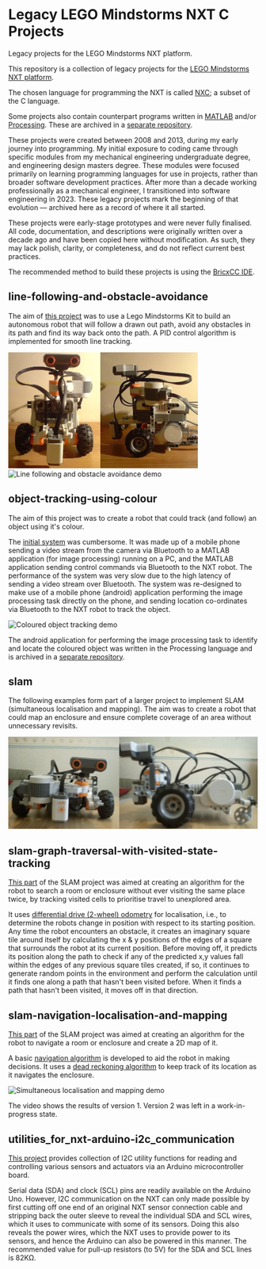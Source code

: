 # Legacy LEGO Mindstorms NXT C Projects

Legacy projects for the LEGO Mindstorms NXT platform.

This repository is a collection of legacy projects for the [LEGO Mindstorms NXT platform](https://en.wikipedia.org/wiki/Lego_Mindstorms_NXT).

The chosen language for programming the NXT is called [NXC](https://bricxcc.sourceforge.net/nbc/nxcdoc/nxcapi/intro.html); a subset of the C language.

Some projects also contain counterpart programs written in [MATLAB](https://www.mathworks.com/products/matlab.html) and/or [Processing](https://processing.org). These are archived in a [separate repository](TBD-link-to-repo).

These projects were created between 2008 and 2013, during my early journey into programming. My initial exposure to coding came through specific modules from my mechanical engineering undergraduate degree, and engineering design masters degree. These modules were focused primarily on learning programming languages for use in projects, rather than broader software development practices. After more than a decade working professionally as a mechanical engineer, I transitioned into software engineering in 2023. These legacy projects mark the beginning of that evolution — archived here as a record of where it all started.

These projects were early-stage prototypes and were never fully finalised. All code, documentation, and descriptions were originally written over a decade ago and have been copied here without modification. As such, they may lack polish, clarity, or completeness, and do not reflect current best practices.

The recommended method to build these projects is using the [BricxCC IDE](https://bricxcc.sourceforge.net).

## line-following-and-obstacle-avoidance

The aim of [this project](line-following-and-obstacle-avoidance/line-following-and-obstacle-avoidance.nxc) was to use a Lego Mindstorms Kit to build an autonomous robot that will follow a drawn out path, avoid any obstacles in its path and find its way back onto the path. A PID control algorithm is implemented for smooth line tracking.

![Line following NXT robot](documentation/line-following-and-obstacle-avoidance-nxt-robot.JPG)
![Line following and obstacle avoidance demo](documentation/line-following-using-pid-control-and-obstacle-avoidance.gif)

## object-tracking-using-colour

The aim of this project was to create a robot that could track (and follow) an object using it's colour.

The [initial system](TBC) was cumbersome. It was made up of a mobile phone sending a video stream from the camera via Bluetooth to a MATLAB application (for image processing) running on a PC, and the MATLAB application sending control commands via Bluetooth to the NXT robot. The performance of the system was very slow due to the high latency of sending a video stream over Bluetooth. The system was re-designed to make use of a mobile phone (android) application performing the image processing task directly on the phone, and sending location co-ordinates via Bluetooth to the NXT robot to track the object.

![Coloured object tracking demo](documentation/object-tracking-using-colour.gif)

The android application for performing the image processing task to identify and locate the coloured object was written in the Processing language and is archived in a [separate repository](TBD-link-to-project-in-repo).

## slam

The following examples form part of a larger project to implement SLAM (simultaneous localisation and mapping). The aim was to create a robot that could map an enclosure and ensure complete coverage of an area without unnecessary revisits.

![SLAM NXT robot](documentation/slam-nxt-robot.jpg)

## slam-graph-traversal-with-visited-state-tracking

[This part](slam-graph-traversal-with-visited-state-tracking/slam-graph-traversal-with-visited-state-tracking.nxc) of the SLAM project was aimed at creating an algorithm for the robot to search a room or enclosure without ever visiting the same place twice, by tracking visited cells to prioritise travel to unexplored area.

It uses [differential drive (2-wheel) odometry](documentation/slam-localisation-algorithm.pdf) for localisation, i.e., to determine the robots change in position with respect to its starting position. Any time the robot encounters an obstacle, it creates an imaginary square tile around itself by calculating the x & y positions of the edges of a square that surrounds the robot at its current position. Before moving off, it predicts its position along the path to check if any of the predicted x,y values fall within the edges of any previous square tiles created, if so, it continues to generate random points in the environment and perform the calculation until it finds one along a path that hasn't been visited before. When it finds a path that hasn't been visited, it moves off in that direction.

## slam-navigation-localisation-and-mapping

[This part](slam-navigation-localisation-and-mapping) of the SLAM project was aimed at creating an algorithm for the robot to navigate a room or enclosure and create a 2D map of it.

A basic [navigation algorithm](documentation/slam-navigation-algorithm.pdf) is developed to aid the robot in making decisions. It uses a [dead reckoning algorithm](documentation/slam-localisation-and-mapping-using-dead-reckoning.pdf) to keep track of its location as it navigates the enclosure.

![Simultaneous localisation and mapping demo](documentation/slam-navigation-localisation-and-mapping.gif)

The video shows the results of version 1. Version 2 was left in a work-in-progress state.

## utilities_for_nxt-arduino-i2c_communication

[This project](utilities-for-nxt-arduino-i2c-communication/utilities-for-nxt-arduino-i2c-communication.nxc) provides collection of I2C utility functions for reading and controlling various sensors and actuators via an Arduino microcontroller board.

Serial data (SDA) and clock (SCL) pins are readily available on the Arduino Uno. However, I2C communication on the NXT can only made possible by first cutting off one end of an original NXT sensor connection cable and stripping back the outer sleeve to reveal the individual SDA and SCL wires, which it uses to communicate with some of its sensors. Doing this also reveals the power wires, which the NXT uses to provide power to its sensors, and hence the Arduino can also be powered in this manner. The recommended value for pull-up resistors (to 5V) for the SDA and SCL lines is 82KΩ.
